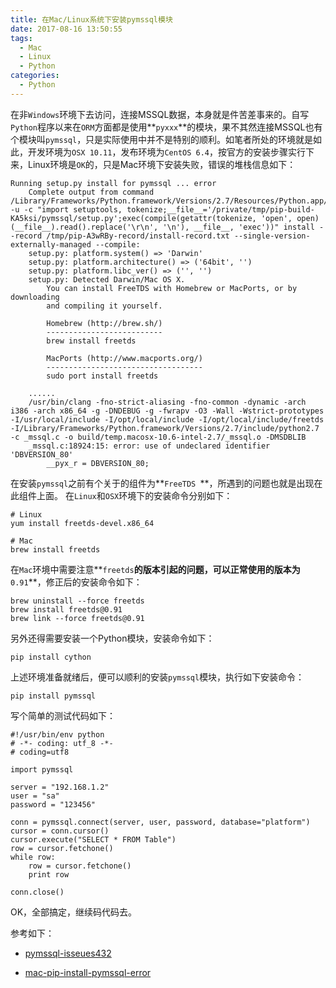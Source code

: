 ```yaml
---
title: 在Mac/Linux系统下安装pymssql模块
date: 2017-08-16 13:50:55
tags:
  - Mac
  - Linux
  - Python
categories:
  - Python
---
```


在非`Windows`环境下去访问，连接MSSQL数据，本身就是件苦差事来的。自写`Python`程序以来在`ORM`方面都是使用**`pyxxx`**的模块，果不其然连接MSSQL也有个模块叫`pymssql`，只是实际使用中并不是特别的顺利。如笔者所处的环境就是如此，开发环境为`OSX 10.11`，发布环境为`CentOS 6.4`，按官方的安装步骤实行下来，Linux环境是`OK`的，只是Mac环境下安装失败，错误的堆栈信息如下：

<!-- more -->

```
Running setup.py install for pymssql ... error
    Complete output from command /Library/Frameworks/Python.framework/Versions/2.7/Resources/Python.app/Contents/MacOS/Python -u -c "import setuptools, tokenize;__file__='/private/tmp/pip-build-KA5ksi/pymssql/setup.py';exec(compile(getattr(tokenize, 'open', open)(__file__).read().replace('\r\n', '\n'), __file__, 'exec'))" install --record /tmp/pip-A3wRBy-record/install-record.txt --single-version-externally-managed --compile:
    setup.py: platform.system() => 'Darwin'
    setup.py: platform.architecture() => ('64bit', '')
    setup.py: platform.libc_ver() => ('', '')
    setup.py: Detected Darwin/Mac OS X.
        You can install FreeTDS with Homebrew or MacPorts, or by downloading
        and compiling it yourself.

        Homebrew (http://brew.sh/)
        --------------------------
        brew install freetds

        MacPorts (http://www.macports.org/)
        -----------------------------------
        sudo port install freetds

    ......
    /usr/bin/clang -fno-strict-aliasing -fno-common -dynamic -arch i386 -arch x86_64 -g -DNDEBUG -g -fwrapv -O3 -Wall -Wstrict-prototypes -I/usr/local/include -I/opt/local/include -I/opt/local/include/freetds -I/Library/Frameworks/Python.framework/Versions/2.7/include/python2.7 -c _mssql.c -o build/temp.macosx-10.6-intel-2.7/_mssql.o -DMSDBLIB
    _mssql.c:18924:15: error: use of undeclared identifier 'DBVERSION_80'
        __pyx_r = DBVERSION_80;
```


在安装`pymssql`之前有个关于的组件为**`FreeTDS `**，所遇到的问题也就是出现在此组件上面。 在`Linux`和`OSX`环境下的安装命令分别如下：

```
# Linux
yum install freetds-devel.x86_64

# Mac
brew install freetds
```

在`Mac`环境中需要注意**`freetds`**的版本引起的问题，可以正常使用的版本为**`0.91`**，修正后的安装命令如下：

```
brew uninstall --force freetds
brew install freetds@0.91
brew link --force freetds@0.91
```

另外还得需要安装一个Python模块，安装命令如下：

```
pip install cython
```

上述环境准备就绪后，便可以顺利的安装`pymssql`模块，执行如下安装命令：

```
pip install pymssql
```

写个简单的测试代码如下：

```
#!/usr/bin/env python
# -*- coding: utf_8 -*-
# coding=utf8

import pymssql

server = "192.168.1.2"
user = "sa"
password = "123456"

conn = pymssql.connect(server, user, password, database="platform")
cursor = conn.cursor()
cursor.execute("SELECT * FROM Table")
row = cursor.fetchone()
while row:
    row = cursor.fetchone()
    print row

conn.close()
```

OK，全部搞定，继续码代码去。

参考如下：

- [pymssql-isseues432](https://github.com/pymssql/pymssql/issues/432)

- [mac-pip-install-pymssql-error](https://stackoverflow.com/questions/37771434/mac-pip-install-pymssql-error)
